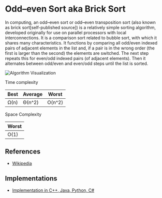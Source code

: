 # Odd–even Sort aka Brick Sort

In computing, an odd–even sort or odd–even transposition sort (also known as brick sort[self-published source]) is a relatively simple sorting algorithm, developed originally for use on parallel processors with local interconnections. It is a comparison sort related to bubble sort, with which it shares many characteristics. It functions by comparing all odd/even indexed pairs of adjacent elements in the list and, if a pair is in the wrong order (the first is larger than the second) the elements are switched. The next step repeats this for even/odd indexed pairs (of adjacent elements). Then it alternates between odd/even and even/odd steps until the list is sorted.

![Algorithm Visualization](https://upload.wikimedia.org/wikipedia/commons/1/1b/Odd_even_sort_animation.gif)

Time complexity

| Best  |  Average     | Worst  |
| ----  | --------     | ------ |
| Ω(n)  |  Θ(n^2)      | O(n^2) |

Space Complexity

|        Worst        |
|---------------------|
|        O(1)         |

## References

* [Wikipedia](https://en.wikipedia.org/wiki/Odd–even_sort)

## Implementations

* [Implementation in C++, Java, Python, C#](https://www.geeksforgeeks.org/odd-even-sort-brick-sort/)
